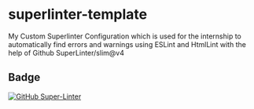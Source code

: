 # superlinter-template

My Custom Superlinter Configuration which is used for the internship to automatically find errors and warnings using ESLint and HtmlLint with the help of Github SuperLinter/slim@v4


## Badge
[![GitHub Super-Linter](https://github.com/NidPlays/superlinter-template/workflows/Lint%20Code%20Base/badge.svg)](https://github.com/NidPlays/superlinter-template/actions)
